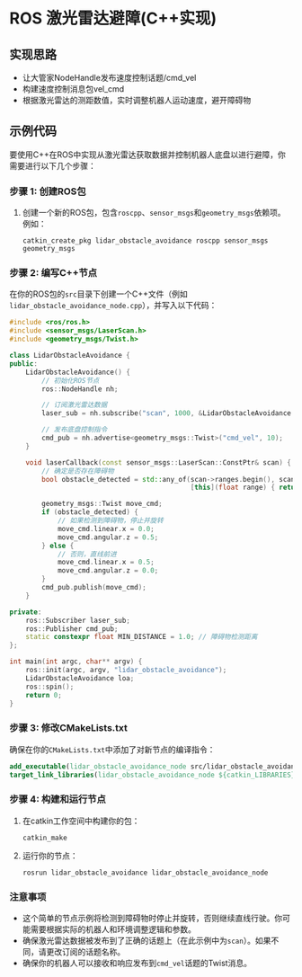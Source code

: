 # ROS 激光雷达避障(C++实现)

## 实现思路

- 让大管家NodeHandle发布速度控制话题/cmd_vel
- 构建速度控制消息包vel_cmd
- 根据激光雷达的测距数值，实时调整机器人运动速度，避开障碍物

## 示例代码

要使用C++在ROS中实现从激光雷达获取数据并控制机器人底盘以进行避障，你需要进行以下几个步骤：

### 步骤 1: 创建ROS包

1. 创建一个新的ROS包，包含`roscpp`、`sensor_msgs`和`geometry_msgs`依赖项。例如：
   ```
   catkin_create_pkg lidar_obstacle_avoidance roscpp sensor_msgs geometry_msgs
   ```

### 步骤 2: 编写C++节点

在你的ROS包的`src`目录下创建一个C++文件（例如`lidar_obstacle_avoidance_node.cpp`），并写入以下代码：

```cpp
#include <ros/ros.h>
#include <sensor_msgs/LaserScan.h>
#include <geometry_msgs/Twist.h>

class LidarObstacleAvoidance {
public:
    LidarObstacleAvoidance() {
        // 初始化ROS节点
        ros::NodeHandle nh;

        // 订阅激光雷达数据
        laser_sub = nh.subscribe("scan", 1000, &LidarObstacleAvoidance::laserCallback, this);

        // 发布底盘控制指令
        cmd_pub = nh.advertise<geometry_msgs::Twist>("cmd_vel", 10);
    }

    void laserCallback(const sensor_msgs::LaserScan::ConstPtr& scan) {
        // 确定是否存在障碍物
        bool obstacle_detected = std::any_of(scan->ranges.begin(), scan->ranges.end(), 
                                             [this](float range) { return range < MIN_DISTANCE; });

        geometry_msgs::Twist move_cmd;
        if (obstacle_detected) {
            // 如果检测到障碍物，停止并旋转
            move_cmd.linear.x = 0.0;
            move_cmd.angular.z = 0.5;
        } else {
            // 否则，直线前进
            move_cmd.linear.x = 0.5;
            move_cmd.angular.z = 0.0;
        }
        cmd_pub.publish(move_cmd);
    }

private:
    ros::Subscriber laser_sub;
    ros::Publisher cmd_pub;
    static constexpr float MIN_DISTANCE = 1.0; // 障碍物检测距离
};

int main(int argc, char** argv) {
    ros::init(argc, argv, "lidar_obstacle_avoidance");
    LidarObstacleAvoidance loa;
    ros::spin();
    return 0;
}
```

### 步骤 3: 修改CMakeLists.txt

确保在你的`CMakeLists.txt`中添加了对新节点的编译指令：

```cmake
add_executable(lidar_obstacle_avoidance_node src/lidar_obstacle_avoidance_node.cpp)
target_link_libraries(lidar_obstacle_avoidance_node ${catkin_LIBRARIES})
```

### 步骤 4: 构建和运行节点

1. 在catkin工作空间中构建你的包：
   ```
   catkin_make
   ```
2. 运行你的节点：
   ```
   rosrun lidar_obstacle_avoidance lidar_obstacle_avoidance_node
   ```

### 注意事项

- 这个简单的节点示例将检测到障碍物时停止并旋转，否则继续直线行驶。你可能需要根据实际的机器人和环境调整逻辑和参数。
- 确保激光雷达数据被发布到了正确的话题上（在此示例中为`scan`）。如果不同，请更改订阅的话题名称。
- 确保你的机器人可以接收和响应发布到`cmd_vel`话题的Twist消息。